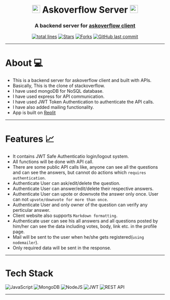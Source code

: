 <h1 align="center"><img src="https://user-images.githubusercontent.com/76911582/198497528-58826a25-b6ca-40cf-839c-b410c933e9a5.png" width="25px"/> Askoverflow Server <img src="https://user-images.githubusercontent.com/76911582/198497528-58826a25-b6ca-40cf-839c-b410c933e9a5.png" width="25px"/></h1>


<h3 align="center">A backend server for <a href="https://github.com/vasu-1/askoverflow-client">askoverflow client</a></h3>

<div align="center">
<a href="https://github.com/vasu-1/askoverflow-server"><img src="https://sloc.xyz/github/vasu-1/askoverflow-server?style=for-the-badge" alt="total lines"/></a>
<a href="https://github.com/vasu-1/askoverflow-server"><img src="https://img.shields.io/github/stars/vasu-1/askoverflow-server" alt="Stars"/></a>
<a href="https://github.com/vasu-1/askoverflow-server/network/members"><img src="https://img.shields.io/github/forks/vasu-1/askoverflow-server" alt="Forks"/></a>
<a href="https://github.com/vasu-1/askoverflow-server/commits"><img alt="GitHub last commit" src="https://img.shields.io/github/last-commit/vasu-1/askoverflow-server?logo=github"></a>
</div>

---

# About :computer:
  
- This is a backend server for askoverflow client and built with APIs. 
- Basically, This is the clone of stackoverflow.
- I have used mongoDB for NoSQL database. 
- I have used express for API communication. 
- I have used JWT Token Authentication to authenticate the API calls.
- I have also added mailing functionality.
- App is built on <a href="https://replit.com/~" >Replit</a>

---

# Features :chart_with_upwards_trend:
- It contains JWT Safe Authenticatio login/logout system.
- All functions will be done with API call.
- There are some public API calls like, anyone can see all the questions and can see the answers, but cannot do actions which `requires authentication`.
- Authenticate User can ask/edit/delete the question.
- Authenticate User can answer/edit/delete their respective answers.
- Authenticate User can upote or downvote the answer only once. User can not `upvote/downvote for more than once`.
- Authenticate User and only owner of the question can verify any perticular answer.
- Client website also supports `Markdown formatting`.
- Authenticate user can see his all answers and all questions posted by him/her can see the data including votes, body, link etc. in the profile page.
- Mail will be sent to the user when he/she gets registered(`using nodemailer`).
- Only required data will be sent in the response.

---

# Tech Stack

![JavaScript](https://img.shields.io/badge/javascript-%23323330.svg?logo=javascript&logoColor=%23F7DF1E)
![MongoDB](https://img.shields.io/badge/MongoDB-%234ea94b.svg?logo=mongodb&logoColor=white)
![NodeJS](https://img.shields.io/badge/node.js-6DA55F?logo=node.js&logoColor=white)
![JWT](https://img.shields.io/badge/JWT-black?logo=JSON%20web%20tokens)
![REST API](https://img.shields.io/badge/rest%20api%20-%23323330.svg?&logo=rest&logoColor=%23F7DF1E)

---
